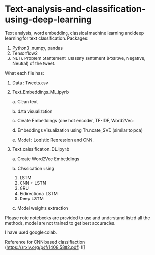 # Text-analysis-and-classification-using-deep-learning
Text analysis, word embedding, classical machine learning and deep learning for text classification. 
Packages:
1. Python3 ,numpy, pandas 
2. Tensorflow2 
3. NLTK 
Problem Stantement:
Classify sentiment (Positive, Negative, Neutral) of the tweet.

What each file has:
1. Data : Tweets.csv
2. Text_Embeddings_ML.ipynb

   a. Clean text
   
   b. data visualization
   
   c. Create Embeddings (one hot encoder, TF-IDF, Word2Vec)
   
   d. Embeddings Visualization using Truncate_SVD (similar to pca)
   
   e. Model : Logistic Regression and CNN.
   
3. Text_calssification_DL.ipynb
   
   a. Create Word2Vec Embeddings
   
   b. Classication using 
      1. LSTM
      2. CNN + LSTM
      3. GRU
      4. Bidirectional LSTM
      5. Deep LSTM
   
   c. Model weights extraction
   
Please note notebooks are provided to use and understand listed all the methods, model are not trained to get best accuracies.

I have used google colab.

Reference for CNN based classifiaction (https://arxiv.org/pdf/1408.5882.pdf)
![]

